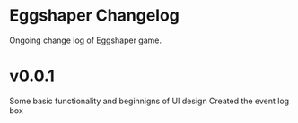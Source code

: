 Eggshaper Changelog
===================
Ongoing change log of Eggshaper game.

v0.0.1
======
Some basic functionality and beginnigns of UI design
Created the event log box
